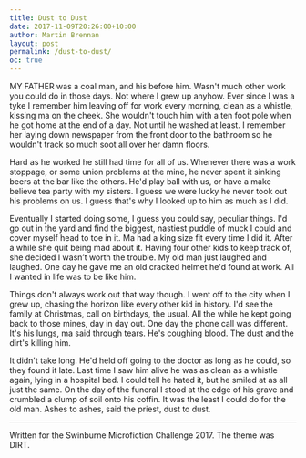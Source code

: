 ```yaml
---
title: Dust to Dust
date: 2017-11-09T20:26:00+10:00
author: Martin Brennan
layout: post
permalink: /dust-to-dust/
oc: true
---
```


<span class="first-letter">M</span>Y FATHER was a coal man, and his before him. Wasn't much other work you could do in those days. Not where I grew up anyhow. Ever since I was a tyke I remember him leaving off for work every morning, clean as a whistle, kissing ma on the cheek. She wouldn't touch him with a ten foot pole when he got home at the end of a day. Not until he washed at least. I remember her laying down newspaper from the front door to the bathroom so he wouldn't track so much soot all over her damn floors. 

Hard as he worked he still had time for all of us. Whenever there was a work stoppage, or some union problems at the mine, he never spent it sinking beers at the bar like the others. He'd play ball with us, or have a make believe tea party with my sisters. I guess we were lucky he never took out his problems on us. I guess that's why I looked up to him as much as I did. 

Eventually I started doing some, I guess you could say, peculiar things. I'd go out in the yard and find the biggest, nastiest puddle of muck I could and cover myself head to toe in it. Ma had a king size fit every time I did it. After a while she quit being mad about it. Having four other kids to keep track of, she decided I wasn’t worth the trouble. My old man just laughed and laughed. One day he gave me an old cracked helmet he'd found at work. All I wanted in life was to be like him.

Things don't always work out that way though. I went off to the city when I grew up, chasing the horizon like every other kid in history. I'd see the family at Christmas, call on birthdays, the usual. All the while he kept going back to those mines, day in day out. One day the phone call was different. It's his lungs, ma said through tears. He's coughing blood. The dust and the dirt's killing him. 

It didn't take long. He'd held off going to the doctor as long as he could, so they found it late. Last time I saw him alive he was as clean as a whistle again, lying in a hospital bed. I could tell he hated it, but he smiled at as all just the same. On the day of the funeral I stood at the edge of his grave and crumbled a clump of soil onto his coffin. It was the least I could do for the old man. Ashes to ashes, said the priest, dust to dust.

<hr />

Written for the Swinburne Microfiction Challenge 2017. The theme was DIRT.